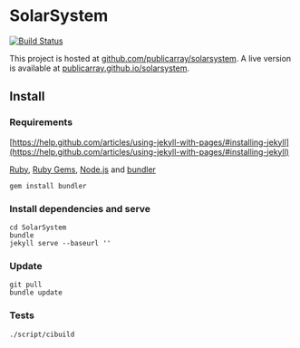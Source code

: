 # SolarSystem
[![Build Status](https://travis-ci.org/publicarray/solarsystem.svg?branch=gh-pages)](https://travis-ci.org/publicarray/solarsystem)

This project is hosted at [github.com/publicarray/solarsystem](https://github.com/publicarray/solarsystem). A live version is available at [publicarray.github.io/solarsystem](https://publicarray.github.io/solarsystem/).

## Install
### Requirements
[https://help.github.com/articles/using-jekyll-with-pages/#installing-jekyll](https://help.github.com/articles/using-jekyll-with-pages/#installing-jekyll)

[Ruby](https://www.ruby-lang.org/), [Ruby Gems](https://rubygems.org), [Node.js](https://nodejs.org/) and [bundler](http://bundler.io)

```
gem install bundler
```

### Install dependencies and serve

```
cd SolarSystem
bundle
jekyll serve --baseurl ''
```

### Update

```
git pull
bundle update
```

### Tests

```
./script/cibuild
```
